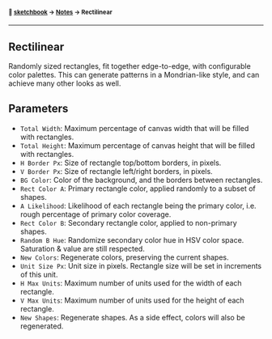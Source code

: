 #### <sup>:notebook: [sketchbook](../README.md) → [Notes](./README.md) → Rectilinear</sup>
---

## Rectilinear

Randomly sized rectangles, fit together edge-to-edge, with configurable color palettes. This can generate patterns in a Mondrian-like style, and can achieve many other looks as well.

## Parameters
* `Total Width`: Maximum percentage of canvas width that will be filled with rectangles.
* `Total Height`: Maximum percentage of canvas height that will be filled with rectangles.
* `H Border Px`: Size of rectangle top/bottom borders, in pixels.
* `V Border Px`: Size of rectangle left/right borders, in pixels.
* `BG Color`: Color of the background, and the borders between rectangles.
* `Rect Color A`: Primary rectangle color, applied randomly to a subset of shapes.
* `A Likelihood`: Likelihood of each rectangle being the primary color, i.e. rough percentage of primary color coverage.
* `Rect Color B`: Secondary rectangle color, applied to non-primary shapes.
* `Random B Hue`: Randomize secondary color hue in HSV color space. Saturation & value are still respected.
* `New Colors`: Regenerate colors, preserving the current shapes.
* `Unit Size Px`: Unit size in pixels. Rectangle size will be set in increments of this unit.
* `H Max Units`: Maximum number of units used for the width of each rectangle.
* `V Max Units`: Maximum number of units used for the height of each rectangle.
* `New Shapes`: Regenerate shapes. As a side effect, colors will also be regenerated.